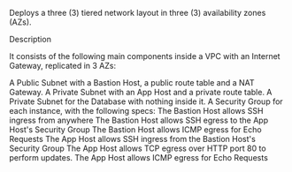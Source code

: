 Deploys a three (3) tiered network layout in three (3) availability zones (AZs).

Description

It consists of the following main components inside a VPC with an Internet Gateway, replicated in 3 AZs:

A Public Subnet with a Bastion Host, a public route table and a NAT Gateway.
A Private Subnet with an App Host and a private route table.
A Private Subnet for the Database with nothing inside it.
A Security Group for each instance, with the following specs:
The Bastion Host allows SSH ingress from anywhere
The Bastion Host allows SSH egress to the App Host's Security Group
The Bastion Host allows ICMP egress for Echo Requests
The App Host allows SSH ingress from the Bastion Host's Security Group
The App Host allows TCP egress over HTTP port 80 to perform updates.
The App Host allows ICMP egress for Echo Requests
